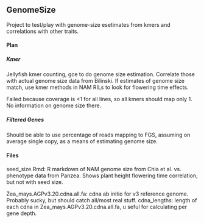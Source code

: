 ## GenomeSize

Project to test/play with genome-size esetimates from kmers and correlations with other traits.

#### Plan 

##### Kmer

Jellyfish kmer counting, gce to do genome size estimation. 
Correlate those with actual genome size data from Bilinski. 
If estimates of genome size match, use kmer methods in NAM RILs to look for flowering time effects.

Failed because coverage is <1 for all lines, so all kmers should map only 1. No information on genome size there.

##### Filtered Genes

Should be able to use percentage of reads mapping to FGS, assuming on average single copy, as a means of estimating genome size.

#### Files

seed_size.Rmd: R markdown of NAM genome size from Chia et al. vs. phenotype data from Panzea. 
Shows plant height flowering time correlation, but not with seed size.

Zea_mays.AGPv3.20.cdna.all.fa: cdna ab initio for v3 reference genome. Probably sucky, but should catch all/most real stuff.
cdna_lengths: length of each cdna in Zea_mays.AGPv3.20.cdna.all.fa, u seful for calculating per gene depth.
